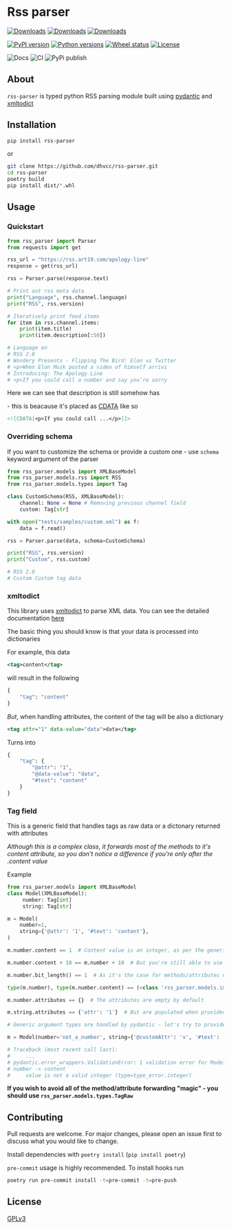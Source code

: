 # Rss parser

[![Downloads](https://pepy.tech/badge/rss-parser)](https://pepy.tech/project/rss-parser)
[![Downloads](https://pepy.tech/badge/rss-parser/month)](https://pepy.tech/project/rss-parser)
[![Downloads](https://pepy.tech/badge/rss-parser/week)](https://pepy.tech/project/rss-parser)

[![PyPI version](https://img.shields.io/pypi/v/rss-parser)](https://pypi.org/project/rss-parser)
[![Python versions](https://img.shields.io/pypi/pyversions/rss-parser)](https://pypi.org/project/rss-parser)
[![Wheel status](https://img.shields.io/pypi/wheel/rss-parser)](https://pypi.org/project/rss-parser)
[![License](https://img.shields.io/pypi/l/rss-parser?color=success)](https://github.com/dhvcc/rss-parser/blob/master/LICENSE)

![Docs](https://github.com/dhvcc/rss-parser/actions/workflows/pages/pages-build-deployment/badge.svg)
![CI](https://github.com/dhvcc/rss-parser/actions/workflows/ci.yml/badge.svg?branch=master)
![PyPi publish](https://github.com/dhvcc/rss-parser/actions/workflows/publish_to_pypi.yml/badge.svg)

## About

`rss-parser` is typed python RSS parsing module built using [pydantic](https://github.com/pydantic/pydantic) and [xmltodict](https://github.com/martinblech/xmltodict)

## Installation

```bash
pip install rss-parser
```

or

```bash
git clone https://github.com/dhvcc/rss-parser.git
cd rss-parser
poetry build
pip install dist/*.whl
```

## Usage

### Quickstart

```python
from rss_parser import Parser
from requests import get

rss_url = "https://rss.art19.com/apology-line"
response = get(rss_url)

rss = Parser.parse(response.text)

# Print out rss meta data
print("Language", rss.channel.language)
print("RSS", rss.version)

# Iteratively print feed items
for item in rss.channel.items:
    print(item.title)
    print(item.description[:50])

# Language en
# RSS 2.0
# Wondery Presents - Flipping The Bird: Elon vs Twitter
# <p>When Elon Musk posted a video of himself arrivi
# Introducing: The Apology Line
# <p>If you could call a number and say you’re sorry
```

Here we can see that description is still somehow has <p> - this is beacause it's placed as [CDATA](https://www.w3resource.com/xml/CDATA-sections.php) like so

```xml
<![CDATA[<p>If you could call ...</p>]]>
```

### Overriding schema

If you want to customize the schema or provide a custom one - use `schema` keyword argument of the parser

```python
from rss_parser.models import XMLBaseModel
from rss_parser.models.rss import RSS
from rss_parser.models.types import Tag

class CustomSchema(RSS, XMLBaseModel):
    channel: None = None # Removing previous channel field
    custom: Tag[str]

with open("tests/samples/custom.xml") as f:
    data = f.read()

rss = Parser.parse(data, schema=CustomSchema)

print("RSS", rss.version)
print("Custom", rss.custom)

# RSS 2.0
# Custom Custom tag data
```

### xmltodict

This library uses [xmltodict](https://github.com/martinblech/xmltodict) to parse XML data. You can see the detailed documentation [here](https://github.com/martinblech/xmltodict#xmltodict)

The basic thing you should know is that your data is processed into dictionaries

For example, this data

```xml
<tag>content</tag>
```

will result in the following

```python
{
    "tag": "content"
}
```

*But*, when handling attributes, the content of the tag will be also a dictionary

```xml
<tag attr="1" data-value="data">data</tag>
```

Turns into

```python
{
    "tag": {
        "@attr": "1",
        "@data-value": "data",
        "#text": "content"
    }
}
```

### Tag field

This is a generic field that handles tags as raw data or a dictonary returned with attributes

*Although this is a complex class, it forwards most of the methods to it's content attribute, so you don't notice a difference if you're only after the .content value*

Example

```python
from rss_parser.models import XMLBaseModel
class Model(XMLBaseModel):
     number: Tag[int]
     string: Tag[str]

m = Model(
    number=1,
    string={'@attr': '1', '#text': 'content'},
)

m.number.content == 1  # Content value is an integer, as per the generic type

m.number.content + 10 == m.number + 10  # But you're still able to use the Tag itself in common operators

m.number.bit_length() == 1  # As it's the case for methods/attributes not found in the Tag itself

type(m.number), type(m.number.content) == (<class 'rss_parser.models.image.Tag[int]'>, <class 'int'>)  # types are NOT the same, however, the interfaces are very similar most of the time

m.number.attributes == {}  # The attributes are empty by default

m.string.attributes == {'attr': '1'}  # But are populated when provided. Note that the @ symbol is trimmed from the beggining, however, camelCase is not converted

# Generic argument types are handled by pydantic - let's try to provide a string for a Tag[int] number

m = Model(number='not_a_number', string={'@customAttr': 'v', '#text': 'str tag value'})  # This will lead in the following traceback

# Traceback (most recent call last):
#     ...
# pydantic.error_wrappers.ValidationError: 1 validation error for Model
# number -> content
#     value is not a valid integer (type=type_error.integer)
```

**If you wish to avoid all of the method/attribute forwarding "magic" - you should use `rss_parser.models.types.TagRaw`**

## Contributing

Pull requests are welcome. For major changes, please open an issue first
to discuss what you would like to change.

Install dependencies with `poetry install` (`pip install poetry`)

`pre-commit` usage is highly recommended. To install hooks run

```bash
poetry run pre-commit install -t=pre-commit -t=pre-push
```

## License

[GPLv3](https://github.com/dhvcc/rss-parser/blob/master/LICENSE)
